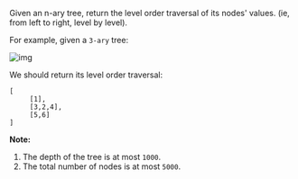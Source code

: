 Given an n-ary tree, return the level order traversal of its nodes' values. (ie, from left to right, level by level).

For example, given a `3-ary` tree:

![img](https://leetcode.com/static/images/problemset/NaryTreeExample.png)

We should return its level order traversal:

```
[
     [1],
     [3,2,4],
     [5,6]
]
```

**Note:**

1. The depth of the tree is at most `1000`.
2. The total number of nodes is at most `5000`.
